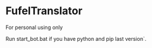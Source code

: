 # FufelTranslator
For personal using only

Run start_bot.bat if you have python and pip last version`.
